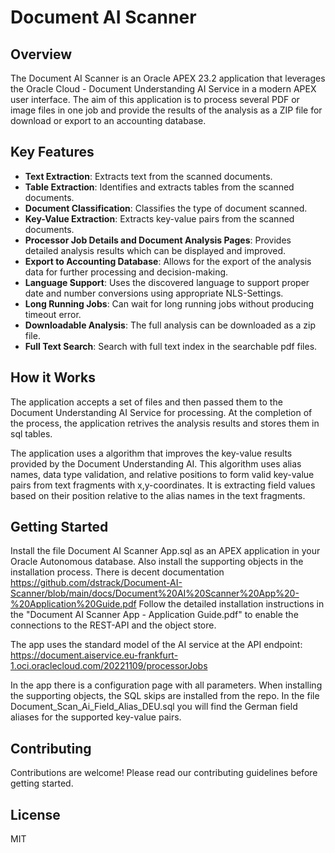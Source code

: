 # Document AI Scanner

## Overview
The Document AI Scanner is an Oracle APEX 23.2 application that leverages the Oracle Cloud - Document Understanding AI Service in a modern APEX user interface. The aim of this application is to process several PDF or image files in one job and provide the results of the analysis as a ZIP file for download or export to an accounting database.

## Key Features
- **Text Extraction**: Extracts text from the scanned documents.
- **Table Extraction**: Identifies and extracts tables from the scanned documents.
- **Document Classification**: Classifies the type of document scanned.
- **Key-Value Extraction**: Extracts key-value pairs from the scanned documents.
- **Processor Job Details and Document Analysis Pages**: Provides detailed analysis results which can be displayed and improved.
- **Export to Accounting Database**: Allows for the export of the analysis data for further processing and decision-making.
- **Language Support**: Uses the discovered language to support proper date and number conversions using appropriate NLS-Settings.
- **Long Running Jobs**: Can wait for long running jobs without producing timeout error.
- **Downloadable Analysis**: The full analysis can be downloaded as a zip file.
- **Full Text Search**: Search with full text index in the searchable pdf files.
  
## How it Works
The application accepts a set of files and then passed them to the Document Understanding AI Service for processing.
At the completion of the process, the application retrives the analysis results and stores them in sql tables.

The application uses a algorithm that improves the key-value results provided by the Document Understanding AI. This algorithm uses alias names, data type validation, and relative positions to form valid key-value pairs from text fragments with x,y-coordinates. It is extracting field values based on their position relative to the alias names in the text fragments.

## Getting Started
Install the file Document AI Scanner App.sql as an APEX application in your Oracle Autonomous database. Also install the supporting objects in the installation process.
There is decent documentation https://github.com/dstrack/Document-AI-Scanner/blob/main/docs/Document%20AI%20Scanner%20App%20-%20Application%20Guide.pdf
Follow the detailed installation instructions in the "Document AI Scanner App - Application Guide.pdf" to enable the connections to the REST-API and the object store. 

The app uses the standard model of the AI service at the API endpoint: https://document.aiservice.eu-frankfurt-1.oci.oraclecloud.com/20221109/processorJobs

In the app there is a configuration page with all parameters. When installing the supporting objects, the SQL skips are installed from the repo. In the file Document_Scan_Ai_Field_Alias_DEU.sql you will find the German field aliases for the supported key-value pairs.

## Contributing
Contributions are welcome! Please read our contributing guidelines before getting started.

## License
MIT
